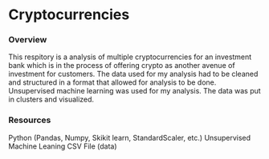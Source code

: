 # Cryptocurrencies
### Overview
This respitory is a analysis of multiple cryptocurrencies for an investment bank which is in the process of offering crypto as another avenue of investment for customers. The data used for my analysis had to be cleaned and structured in a format that allowed for analysis to be done. Unsupervised machine learning was used for my analysis. The data was put in clusters and visualized.

### Resources 
Python (Pandas, Numpy, Skikit learn, StandardScaler, etc.)
Unsupervised Machine Leaning
CSV File (data)
